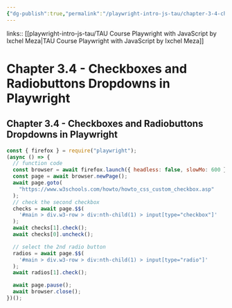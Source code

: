 ```yaml
---
{"dg-publish":true,"permalink":"/playwright-intro-js-tau/chapter-3-4-checkboxes-and-radiobuttons-dropdowns-in-playwright/","tags":["playwright"],"created":"","updated":""}
---
```


links:: [[playwright-intro-js-tau/TAU Course Playwright with JavaScript by Ixchel Meza\|TAU Course Playwright with JavaScript by Ixchel Meza]]

# Chapter 3.4 - Checkboxes and Radiobuttons Dropdowns in Playwright

## Chapter 3.4 - Checkboxes and Radiobuttons Dropdowns in Playwright

```JavaScript
const { firefox } = require("playwright");
(async () => {
  // function code
  const browser = await firefox.launch({ headless: false, slowMo: 600 });
  const page = await browser.newPage();
  await page.goto(
    "https://www.w3schools.com/howto/howto_css_custom_checkbox.asp"
  );
  // check the second checkbox
  checks = await page.$$(
    '#main > div.w3-row > div:nth-child(1) > input[type="checkbox"]'
  );
  await checks[1].check();
  await checks[0].uncheck();

  // select the 2nd radio button
  radios = await page.$$(
    '#main > div.w3-row > div:nth-child(1) > input[type="radio"]'
  );
  await radios[1].check();

  await page.pause();
  await browser.close();
})();

```